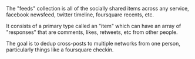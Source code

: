 The "feeds" collection is all of the socially shared items across any service, facebook newsfeed, twitter timeline, foursquare recents, etc.

It consists of a primary type called an "item" which can have an array of "responses" that are comments, likes, retweets, etc from other people.

The goal is to dedup cross-posts to multiple networks from one person, particularly things like a foursquare checkin.
